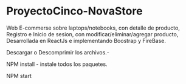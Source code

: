 # ProyectoCinco-NovaStore
Web E-commerse sobre laptops/notebooks, con detalle de producto, Registro e Inicio de sesion, con modificar/eliminar/agregar producto, Desarrollada en ReactJs e implementando Boostrap y FireBase.

Descargar o Descomprimir los archivos.-

NPM install - instale todos los paquetes.

NPM start 
